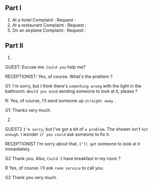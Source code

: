 ## Part I
1. At a hotel
Complaint :
Request : 
2. At a restaurant
Complaint : 
Request : 
3. On an airplane
Complaint : 
Request :

## Part II
1. 
GUEST: Excuse me. `Could you` help me? 

RECEPTIONIST: Yes, of course. What's the problem ?

G1: I'm sorry, but I think there's `something wrong` with the light in the bathroom. `Would you mind` sending someone to look at it, please ?

R: Yes, of course, I'll send someone up `straight away` .

G1: Thanks very much.

2. 
GUEST2 `I'm sorry`, but I've got a bit of `a problem`. The shower isn't `hot enough`. I wonder `if you could` ask someone to fix it. 

RECEPTIONIST I'm sorry about that. `I'll get` someone to look at it immediately.

G2 Thank you. Also, `Could I` have breakfast in my room ?

R Yes, of course. I'll ask `room service` to call you.

G2 Thank you very much.

